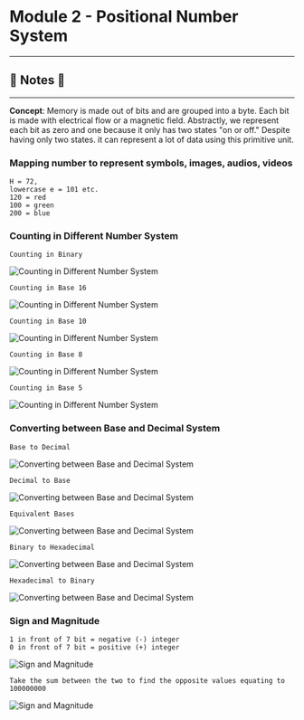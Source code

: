 #  Module 2 - Positional Number System

----
## :notebook: Notes :notebook:
----

**Concept**: Memory is made out of bits and are grouped into a byte. Each bit is made with electrical flow or a magnetic field. Abstractly, we represent each bit as zero and one because it only has two states "on or off." Despite having only two states. it can represent a lot of data using this primitive unit. 

### Mapping number to represent symbols, images, audios, videos
    H = 72,
    lowercase e = 101 etc. 
    120 = red
    100 = green
    200 = blue
    
### Counting in Different Number System

    Counting in Binary

![Counting in Different Number System](https://github.com/Nam-H-Nguyen/NYUTandonBridge2018/blob/master/Week%201%20-%20Fundamentals%20of%20System%20Hardware/Module%202/Note%20Images/base2.png)

    Counting in Base 16
![Counting in Different Number System](https://github.com/Nam-H-Nguyen/NYUTandonBridge2018/blob/master/Week%201%20-%20Fundamentals%20of%20System%20Hardware/Module%202/Note%20Images/base16.png)

    Counting in Base 10

![Counting in Different Number System](https://github.com/Nam-H-Nguyen/NYUTandonBridge2018/blob/master/Week%201%20-%20Fundamentals%20of%20System%20Hardware/Module%202/Note%20Images/base10.png)

    Counting in Base 8

![Counting in Different Number System](https://github.com/Nam-H-Nguyen/NYUTandonBridge2018/blob/master/Week%201%20-%20Fundamentals%20of%20System%20Hardware/Module%202/Note%20Images/base8.png)

    Counting in Base 5

![Counting in Different Number System](https://github.com/Nam-H-Nguyen/NYUTandonBridge2018/blob/master/Week%201%20-%20Fundamentals%20of%20System%20Hardware/Module%202/Note%20Images/base5.png)

### Converting between Base and Decimal System

    Base to Decimal
    
![Converting between Base and Decimal System](https://github.com/Nam-H-Nguyen/NYUTandonBridge2018/blob/master/Week%201%20-%20Fundamentals%20of%20System%20Hardware/Module%202/Note%20Images/base%20to%20decimal.png)

    Decimal to Base
    
![Converting between Base and Decimal System](https://github.com/Nam-H-Nguyen/NYUTandonBridge2018/blob/master/Week%201%20-%20Fundamentals%20of%20System%20Hardware/Module%202/Note%20Images/decimal%20to%20base.png)

    Equivalent Bases

![Converting between Base and Decimal System](https://github.com/Nam-H-Nguyen/NYUTandonBridge2018/blob/master/Week%201%20-%20Fundamentals%20of%20System%20Hardware/Module%202/Note%20Images/equivalentbases.png)

    Binary to Hexadecimal

![Converting between Base and Decimal System](https://github.com/Nam-H-Nguyen/NYUTandonBridge2018/blob/master/Week%201%20-%20Fundamentals%20of%20System%20Hardware/Module%202/Note%20Images/binary%20to%20hexadecimal.png)

    Hexadecimal to Binary

![Converting between Base and Decimal System](https://github.com/Nam-H-Nguyen/NYUTandonBridge2018/blob/master/Week%201%20-%20Fundamentals%20of%20System%20Hardware/Module%202/Note%20Images/hexadecimal%20to%20binary.png)

### Sign and Magnitude

    1 in front of 7 bit = negative (-) integer
    0 in front of 7 bit = positive (+) integer
    
![Sign and Magnitude](https://github.com/Nam-H-Nguyen/NYUTandonBridge2018/blob/master/Week%201%20-%20Fundamentals%20of%20System%20Hardware/Module%202/Note%20Images/sign.png)

    Take the sum between the two to find the opposite values equating to 100000000
    
![Sign and Magnitude](https://github.com/Nam-H-Nguyen/NYUTandonBridge2018/blob/master/Week%201%20-%20Fundamentals%20of%20System%20Hardware/Module%202/Note%20Images/twos%20complement.png)
    
    
